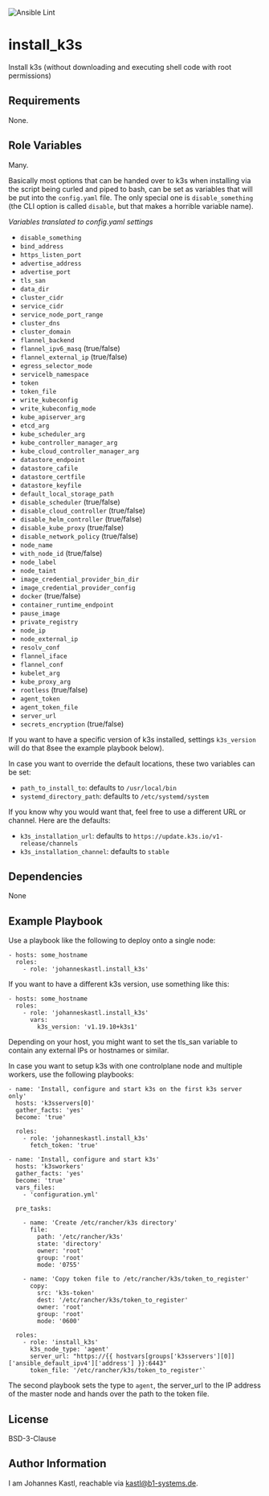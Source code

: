 ![Ansible Lint](https://github.com/johanneskastl/ansible-role-install_k3s/workflows/Ansible%20Lint/badge.svg)

install_k3s
=========

Install k3s (without downloading and executing shell code with root permissions)

Requirements
------------

None.

Role Variables
--------------

Many.

Basically most options that can be handed over to k3s when installing via the script being curled and piped to bash, can be set as variables that will be put into the `config.yaml` file.
The only special one is `disable_something` (the CLI option is called `disable`, but that makes a horrible variable name).

*Variables translated to config.yaml settings*
- `disable_something`
- `bind_address`
- `https_listen_port`
- `advertise_address`
- `advertise_port`
- `tls_san`
- `data_dir`
- `cluster_cidr`
- `service_cidr`
- `service_node_port_range`
- `cluster_dns`
- `cluster_domain`
- `flannel_backend`
- `flannel_ipv6_masq` (true/false)
- `flannel_external_ip` (true/false)
- `egress_selector_mode`
- `servicelb_namespace`
- `token`
- `token_file`
- `write_kubeconfig`
- `write_kubeconfig_mode`
- `kube_apiserver_arg`
- `etcd_arg`
- `kube_scheduler_arg`
- `kube_controller_manager_arg`
- `kube_cloud_controller_manager_arg`
- `datastore_endpoint`
- `datastore_cafile`
- `datastore_certfile`
- `datastore_keyfile`
- `default_local_storage_path`
- `disable_scheduler` (true/false)
- `disable_cloud_controller` (true/false)
- `disable_helm_controller` (true/false)
- `disable_kube_proxy` (true/false)
- `disable_network_policy` (true/false)
- `node_name`
- `with_node_id` (true/false)
- `node_label`
- `node_taint`
- `image_credential_provider_bin_dir`
- `image_credential_provider_config`
- `docker` (true/false)
- `container_runtime_endpoint`
- `pause_image`
- `private_registry`
- `node_ip`
- `node_external_ip`
- `resolv_conf`
- `flannel_iface`
- `flannel_conf`
- `kubelet_arg`
- `kube_proxy_arg`
- `rootless` (true/false)
- `agent_token`
- `agent_token_file`
- `server_url`
- `secrets_encryption` (true/false)

If you want to have a specific version of k3s installed, settings `k3s_version` will do that 8see the example playbook below).

In case you want to override the default locations, these two variables can be set:
- `path_to_install_to`: defaults to `/usr/local/bin`
- `systemd_directory_path`: defaults to `/etc/systemd/system`

If you know why you would want that, feel free to use a different URL or channel. Here are the defaults:
- `k3s_installation_url`: defaults to `https://update.k3s.io/v1-release/channels`
- `k3s_installation_channel`: defaults to `stable`

Dependencies
------------

None

Example Playbook
----------------

Use a playbook like the following to deploy onto a single node:

```
- hosts: some_hostname
  roles:
    - role: 'johanneskastl.install_k3s'
```

If you want to have a different k3s version, use something like this:
```
- hosts: some_hostname
  roles:
    - role: 'johanneskastl.install_k3s'
      vars:
        k3s_version: 'v1.19.10+k3s1'
```

Depending on your host, you might want to set the tls_san variable to contain any external IPs or hostnames or similar.

In case you want to setup k3s with one controlplane node and multiple workers, use the following playbooks:

```
- name: 'Install, configure and start k3s on the first k3s server only'
  hosts: 'k3sservers[0]'
  gather_facts: 'yes'
  become: 'true'

  roles:
    - role: 'johanneskastl.install_k3s'
      fetch_token: 'true'
```

```
- name: 'Install, configure and start k3s'
  hosts: 'k3sworkers'
  gather_facts: 'yes'
  become: 'true'
  vars_files:
    - 'configuration.yml'

  pre_tasks:

    - name: 'Create /etc/rancher/k3s directory'
      file:
        path: '/etc/rancher/k3s'
        state: 'directory'
        owner: 'root'
        group: 'root'
        mode: '0755'

    - name: 'Copy token file to /etc/rancher/k3s/token_to_register'
      copy:
        src: 'k3s-token'
        dest: '/etc/rancher/k3s/token_to_register'
        owner: 'root'
        group: 'root'
        mode: '0600'

  roles:
    - role: 'install_k3s'
      k3s_node_type: 'agent'
      server_url: "https://{{ hostvars[groups['k3sservers'][0]]['ansible_default_ipv4']['address'] }}:6443"
      token_file: '/etc/rancher/k3s/token_to_register'`
```

The second playbook sets the type to `agent`, the server_url to the IP address of the master node and hands over the path to the token file.

License
-------

BSD-3-Clause

Author Information
------------------

I am Johannes Kastl, reachable via kastl@b1-systems.de.
